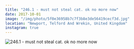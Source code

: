 ```yaml
---
title: "246.1 - must not steal cat. ok no more now"
date: 2017-10-01
image: "/img/photo/5f0e36958b7c7f3b8e3de56419cecf3d.jpg"
location: "Newport, Telford And Wrekin, United Kingdom"
instagram: true
---
```


![246.1 - must not steal cat. ok no more now](/img/photo/5f0e36958b7c7f3b8e3de56419cecf3d.jpg)
